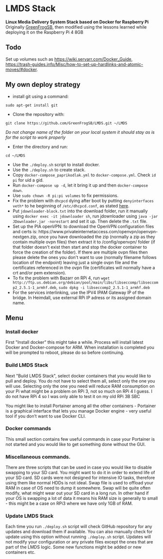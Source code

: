 # LMDS Stack 

<b>Linux Media Delivery System Stack based on Docker for Raspberry Pi</b>
Originally <a href="https://github.com/GreenFrogSB/">GreenFrogSB</a>, then modified using the lessons learned while deploying it on the Raspberry Pi 4 8GB


## Todo
Set up volumes such as https://wiki.servarr.com/Docker_Guide, https://trash-guides.info/Misc/how-to-set-up-hardlinks-and-atomic-moves/#docker.

## My own deploy strategy

- install git using a command:
<pre><code>sudo apt-get install git</code></pre>

- Clone the repository with:
<pre><code>git clone https://github.com/GreenFrogSB/LMDS.git ~/LMDS</code></pre>

<i>Do not change name of the folder on your local system it should stay as is for the script to work properly</i>

- Enter the directory and run:

<pre><code>cd ~/LMDS</code></pre>

<ul>
<li> Use the <code>./deploy.sh</code> script to install docker.</li>
<li> Use the <code>./deploy.sh</code> to create stack.
</li><li> Copy <code>docker-compose_paprikodlak.yml</code> to <code>docker-compose.yml</code>. Check <code>id pi</code> for uid a gid.
</li><li> Run <code>docker-compose up -d</code>, let it bring it up and then <code>docker-compose down</code>.
</li><li> Use <code>sudo chown -R pi:pi volumes</code> to fix permissions.
</li><li> Fix the problem with <code>dhcpcd</code> dying after boot by putting <code>denyinterfaces veth*</code> to he beginning of <code>/etc/dhcpcd.conf</code>, as stated <a href="https://www.raspberrypi.org/forums/viewtopic.php?t=275497">here</a>. 
</li><li>Put <code>jdownloader-block.txt</code> into the download folder, run it manually using <code>docker exec -it jdownloader sh</code>, run jdownloader using <code>java -jar JDownloader.jar -norestart</code> and set it up. Then delete the <code>.txt</code> file.
</li><li>Set up the PIA openVPN: to download the OpenVPN configuration files and certs is: https://www.privateinternetaccess.com/openvpn/openvpn-nextgen.zip, once you have downloaded the zip (normally a zip as they contain multiple ovpn files) then extract it to /config/openvpn/ folder (if that folder doesn't exist then start and stop the docker container to force the creation of the folder). If there are multiple ovpn files then please delete the ones you don't want to use (normally filename follows location of the endpoint) leaving just a single ovpn file and the certificates referenced in the ovpn file (certificates will normally have a crt and/or pem extension).
</li><li> To fix the problem with Bazarr on RPi 4, run <code>wget http://ftp.us.debian.org/debian/pool/main/libs/libseccomp/libseccomp2_2.5.1-1_armhf.deb</code>, <code>sudo dpkg -i libseccomp2_2.5.1-1_armhf.deb</code>
</li><li> For the services interlinking, use the IPV4 IPAM Gateway IP of the bridge. In Heimdall, use external RPi IP adress or its assigned domain name.
</li></ul>

## Menu

### Install docker
<p>First "Install docker" this might take a while. Process will install latest Docker and Docker-compose for ARM. When installation is completed you will be prompted to reboot, please do so before continuing.<p>

### Build LMDS Stack
<p>Next "Build LMDS Stack", select docker containers that you would like to pull and deploy. You do not have to select them all, select only the one you will use. Selecting only the one you need will reduce RAM consumption on your Pi what might be a problem on RPi 3, not so much on RPi 4 I guess. I do not have RPi 4 so I was only able to test it on my old RPi 3B SBC</p>

<p>You might like to install Portainer among all the other containers - Portainer is a graphical interface that lets you manage Docker engine - very useful tool if you don’t want to use Docker CLI.</p>

### Docker commands

<p>This small section contains few useful commands in case your Portainer is not started and you would like to get something done without the GUI.</p>


### Miscellaneous commands.

<p>There are three scripts that can be used in case you would like to disable swapping to your SD card. You might want to do it in order to extend life of your SD card. SD cards were not designed for intensive IO tasks, therefore using them like normal HDDs is not ideal. Swap file is used to offload your RAM in case of OS need to dump it somewhere. Swap will be quite often modify, what might wear out your SD card in a long run. In other hand if your OS is swapping a lot of data it means his RAM size is generally to small - this might be a case on RPi3 where we have only 1GB of RAM.</p>        

### Update LMDS Stack

<p>Each time you run <code>./deploy.sh</code> script will check GitHub repository for any updates and download them if available. You can also manually check for update using this option without running <code>./deploy.sh</code> script. Updates will not modify your configuration or any private files except the ones that are part of the LMDS logic. Some new functions might be added or new containers etc.</p>
